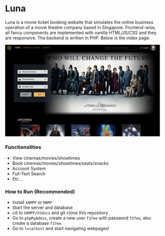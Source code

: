 # Luna

Luna is a movie ticket booking website that simulates the online business operation of a movie theatre company based in Singapore. Frontend-wise, all fancy components are implemented with vanilla HTML/JS/CSS and they are responsive. The backend is written in PHP. Below is the index page.

![index page](indexpage.png)

### Functionalities
- View cinemas/movies/showtimes
- Book cinemas/movies/showtimes/seats/snacks
- Account System
- Full-Text Search
- Etc...

### How to Run (Recommended)
- Install `XAMPP` or `MAMP`
- Start the server and database
- cd to `XAMPP/htdocs` and git clone this repository
- Go to `phpMyAdmin`, create a new user `f37ee` with password `f37ee`, also create a database `f37ee`.
- Go to `localhost` and start navigating webpages!

